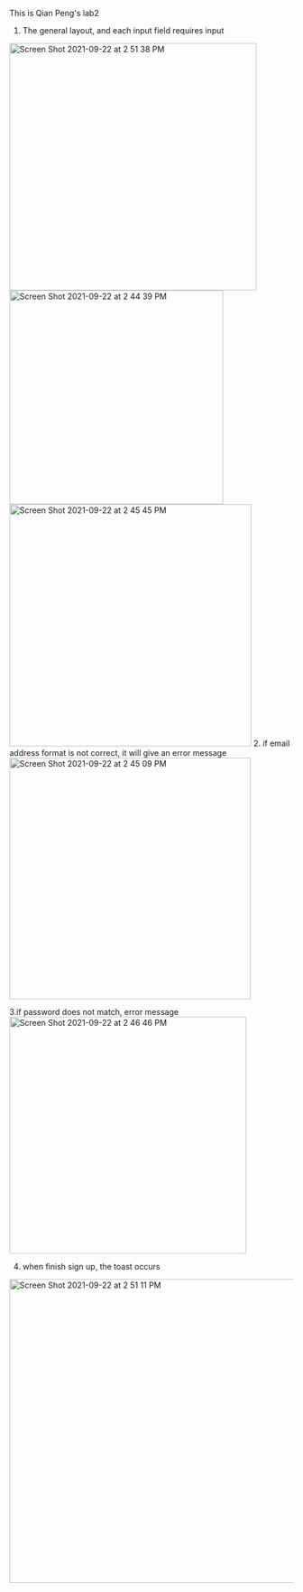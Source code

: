 This is Qian Peng's lab2
1. The general layout, and each input field requires input
<img width="438" alt="Screen Shot 2021-09-22 at 2 51 38 PM" src="https://user-images.githubusercontent.com/60366443/134404192-7cadc067-642d-4a32-bdbf-2e7422af9bdb.png">


<img width="379" alt="Screen Shot 2021-09-22 at 2 44 39 PM" src="https://user-images.githubusercontent.com/60366443/134403562-1b4c316e-5710-4f58-a1ad-91ea37c08659.png">
<img width="429" alt="Screen Shot 2021-09-22 at 2 45 45 PM" src="https://user-images.githubusercontent.com/60366443/134403632-990426c8-ca2a-4dd2-9a81-da625ae2a125.png">
2. if email address format is not correct, it will give an error message<img width="428" alt="Screen Shot 2021-09-22 at 2 45 09 PM" src="https://user-images.githubusercontent.com/60366443/134403710-d4c66860-fd42-4aff-a2cf-a2354b27d3c8.png">

3.if password does not match, error message<img width="420" alt="Screen Shot 2021-09-22 at 2 46 46 PM" src="https://user-images.githubusercontent.com/60366443/134403780-75327d20-4a15-4b31-9695-bd36ec93ee94.png">

4. when finish sign up, the toast occurs
<img width="538" alt="Screen Shot 2021-09-22 at 2 51 11 PM" src="https://user-images.githubusercontent.com/60366443/134404263-80240900-8ea2-4b00-a4a7-94aced89cd3c.png">
